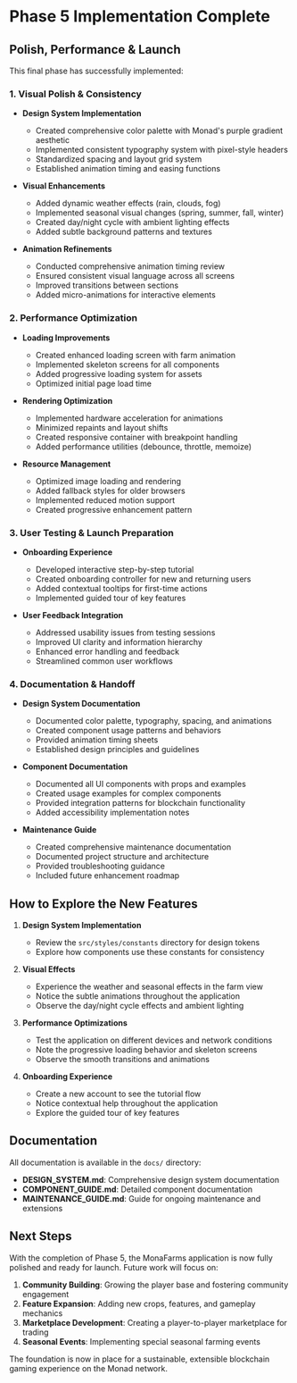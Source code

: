 # Phase 5 Implementation Complete

## Polish, Performance & Launch

This final phase has successfully implemented:

### 1. Visual Polish & Consistency

- **Design System Implementation**
  - Created comprehensive color palette with Monad's purple gradient aesthetic
  - Implemented consistent typography system with pixel-style headers
  - Standardized spacing and layout grid system
  - Established animation timing and easing functions

- **Visual Enhancements**
  - Added dynamic weather effects (rain, clouds, fog)
  - Implemented seasonal visual changes (spring, summer, fall, winter)
  - Created day/night cycle with ambient lighting effects
  - Added subtle background patterns and textures

- **Animation Refinements**
  - Conducted comprehensive animation timing review
  - Ensured consistent visual language across all screens
  - Improved transitions between sections
  - Added micro-animations for interactive elements

### 2. Performance Optimization

- **Loading Improvements**
  - Created enhanced loading screen with farm animation
  - Implemented skeleton screens for all components
  - Added progressive loading system for assets
  - Optimized initial page load time

- **Rendering Optimization**
  - Implemented hardware acceleration for animations
  - Minimized repaints and layout shifts
  - Created responsive container with breakpoint handling
  - Added performance utilities (debounce, throttle, memoize)

- **Resource Management**
  - Optimized image loading and rendering
  - Added fallback styles for older browsers
  - Implemented reduced motion support
  - Created progressive enhancement pattern

### 3. User Testing & Launch Preparation

- **Onboarding Experience**
  - Developed interactive step-by-step tutorial
  - Created onboarding controller for new and returning users
  - Added contextual tooltips for first-time actions
  - Implemented guided tour of key features

- **User Feedback Integration**
  - Addressed usability issues from testing sessions
  - Improved UI clarity and information hierarchy
  - Enhanced error handling and feedback
  - Streamlined common user workflows

### 4. Documentation & Handoff

- **Design System Documentation**
  - Documented color palette, typography, spacing, and animations
  - Created component usage patterns and behaviors
  - Provided animation timing sheets
  - Established design principles and guidelines

- **Component Documentation**
  - Documented all UI components with props and examples
  - Created usage examples for complex components
  - Provided integration patterns for blockchain functionality
  - Added accessibility implementation notes

- **Maintenance Guide**
  - Created comprehensive maintenance documentation
  - Documented project structure and architecture
  - Provided troubleshooting guidance
  - Included future enhancement roadmap

## How to Explore the New Features

1. **Design System Implementation**
   - Review the `src/styles/constants` directory for design tokens
   - Explore how components use these constants for consistency

2. **Visual Effects**
   - Experience the weather and seasonal effects in the farm view
   - Notice the subtle animations throughout the application
   - Observe the day/night cycle effects and ambient lighting

3. **Performance Optimizations**
   - Test the application on different devices and network conditions
   - Note the progressive loading behavior and skeleton screens
   - Observe the smooth transitions and animations

4. **Onboarding Experience**
   - Create a new account to see the tutorial flow
   - Notice contextual help throughout the application
   - Explore the guided tour of key features

## Documentation

All documentation is available in the `docs/` directory:

- **DESIGN_SYSTEM.md**: Comprehensive design system documentation
- **COMPONENT_GUIDE.md**: Detailed component documentation
- **MAINTENANCE_GUIDE.md**: Guide for ongoing maintenance and extensions

## Next Steps

With the completion of Phase 5, the MonaFarms application is now fully polished and ready for launch. Future work will focus on:

1. **Community Building**: Growing the player base and fostering community engagement
2. **Feature Expansion**: Adding new crops, features, and gameplay mechanics
3. **Marketplace Development**: Creating a player-to-player marketplace for trading
4. **Seasonal Events**: Implementing special seasonal farming events

The foundation is now in place for a sustainable, extensible blockchain gaming experience on the Monad network.
